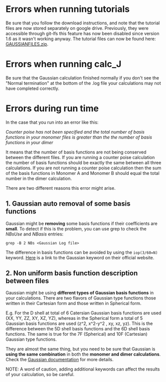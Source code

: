 # Errors when running tutorials

Be sure that you follow the download instructions, and note that the tutorial files are now stored separately on google drive. Previously, they were accessible through git-lfs this feature has now been disabled since version 1.6 as it wasn't working anyway. The tutorial files can now be found here: [GAUSSIANFILES.zip](https://drive.google.com/open?id=1C3CRQJxXyDgmEBgjvQ7_J4HzuS63ppQG).

# Errors when running calc_J

Be sure that the Gaussian calculation finished normally if you don't see the "Normal termination" at the bottom of the .log file your calculations may not have completed correctly. 

# Errors during run time

In the case that you run into an error like this:

_Counter poise has not been specified and the total number of basis functions in your monomer files is greater than the the number of basis functions in your dimer_

It means that the number of basis functions are not being conserved between the different files. If you are running a counter poise calculation the number of basis functions should be exactly the same between all three calculations.
If you are not running a counter poise calculation then the sum of the basis functions in Monomer A and Monomer B should equal the total number in the dimer calculation.

There are two different reasons this error might arise.

## 1. Gaussian auto removal of some basis functions

Gaussian might be **removing** some basis functions if their coefficients are **small**. To detect if this is the problem, you can use grep to check the _NBsUse_ and _NBasis_ entries:
```
grep -B 2 NBs <Gaussian Log file>
```
The difference in basis functions can be avoided by using the `iop(3/60=N)` keyword. [Here](http://gaussian.com/overlay3/#iop_(3/60)) is a link to the Gaussian keyword on their official website.

## 2. Non uniform basis function description between files

Gaussian might be using **different types of Gaussian basis functions** in your calculations. There are two flavors of Gaussian type functions those written in their Cartesian form and those written in Spherical form. 

E.g. For the D shell at total of 6 Catersian Gaussian basis functions are used (XX, YY, ZZ, XY, XZ, YZ), whereas in the Spherical form a total of 5 Gaussian basis functions are used (z^2, x^2-y^2 , xy, xz, yz). This is the difference between the 5D shell basis functions and the 6D shell basis functions. The same is true for the 7F (Spherical) and 10F (Cartesian) Gaussian type functions.

They are almost the same thing, but you need to be sure that Gaussian is **using the same combination** in both the **monomer and dimer calculations**. Check the [Gaussian documentation](http://gaussian.com/gen/) for more details.

NOTE: A word of caution, adding additional keywords can affect the results of your calculation, so be careful.



